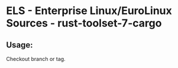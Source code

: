 # ELS - Enterprise Linux/EuroLinux Sources - rust-toolset-7-cargo
 
## Usage:
  Checkout branch or tag.
